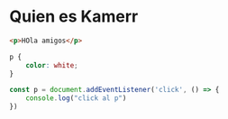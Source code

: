 # Quien es Kamerr

```html
<p>HOla amigos</p>
```
```css
p {
    color: white;
}
```

```js
const p = document.addEventListener('click', () => {
    console.log("click al p")
})
```